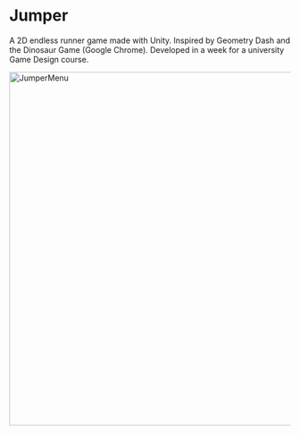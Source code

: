 # Jumper
A 2D endless runner game made with Unity. Inspired by Geometry Dash and the Dinosaur Game (Google Chrome). Developed in a week for a university Game Design course.


<img width="632" alt="JumperMenu" src="https://user-images.githubusercontent.com/35268717/155912789-69ad0d37-3221-4393-9cb8-0b46eaa4f1bd.png">

